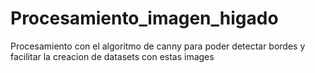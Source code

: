 # Procesamiento_imagen_higado
Procesamiento con el algoritmo de canny para poder detectar bordes y facilitar la creacion de datasets con estas images 
